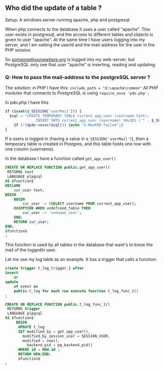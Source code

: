 ## Who did the update of a table ?

Setup: A windows server running apache, php and postgresql

When php connects to the database it uses a user called "apache". This user exists in postgresql, and the access to different tables and objects is given to user "apache".
At the same time I have users logging into my server, and I am setting the userId and the mail-address for the user in the PHP session.

So someone@somewhere.org is logged into my web-server, but PostgreSQL only see that user "apache" is inserting, reading and updating.

### Q: How to pass the mail-address to the postgreSQL server ?

The solution:
in PHP I have this: `include_path = "d:\apache\common"`
All PHP modules that connects to PostgreSQL is using `require_once 'pdo.php';`

In pdo.php I have this 
```PHP
if (isset($_SESSION['userMail'])) {
  $sql = "CREATE TEMPORARY TABLE current_app_user (username text);
	          INSERT INTO current_app_user (username) VALUES ('" . $_SESSION['userMail'] . "');";
	if (!($pdo->exec($sql))) {echo "e:NewPDO Failed";} 
}
``` 
If a users is logged in (having a value in `$_SESSION['userMail']`), then a temporary table is created in Postgres, and this table holds one row with one column (username).

In the database I have a function called `get_app_user()`
```SQL
CREATE OR REPLACE FUNCTION public.get_app_user()
 RETURNS text
 LANGUAGE plpgsql
AS $function$
DECLARE
    cur_user text;
BEGIN
    BEGIN
        cur_user := (SELECT username FROM current_app_user);
    EXCEPTION WHEN undefined_table THEN
        cur_user := 'unknown_user';
    END;
    RETURN cur_user;
END;
$function$
;
```
This function is used by all tables in the database that want's to know the mail of the loggedIn user.

Let me use my log table as an example. It has a trigger that calls a function:
```SQL
create trigger t_log_trigger_1 after
insert
    or
update
    of event on
    public.t_log for each row execute function t_log_func_1()
;

CREATE OR REPLACE FUNCTION public.t_log_func_1()
 RETURNS trigger
 LANGUAGE plpgsql
AS $function$ 
     BEGIN
      UPDATE t_log
      SET modified_by = get_app_user(),
        modified_by_session_user = SESSION_USER,
        modified = now(),
	      backend_pid = pg_backend_pid()
      WHERE id = NEW.id ;
      RETURN NEW;END; 
      $function$
;    
```
